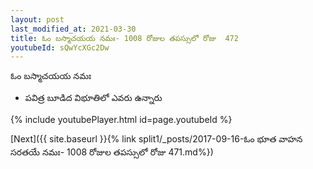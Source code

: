 ```yaml
---
layout: post
last_modified_at: 2021-03-30
title: ఓం బస్మాచయయ నమః- 1008 రోజుల తపస్సులో రోజు  472
youtubeId: sQwYcXGc2Dw
---
```

 
 
 ఓం బస్మాచయయ నమః  
 
 -  పవిత్ర బూడిద విభూతిలో ఎవరు ఉన్నారు 
 
  
 
  
 
 
 
 
 
 


{% include youtubePlayer.html id=page.youtubeId %}
 
[Next]({{ site.baseurl }}{% link  split1/_posts/2017-09-16-ఓం భూత వాహన సరతయే నమః- 1008 రోజుల తపస్సులో రోజు  471.md%})
 
